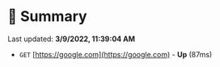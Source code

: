 # 📖 Summary
Last updated: **3/9/2022, 11:39:04 AM**

- `GET` [https://google.com](https://google.com) - **Up** (87ms)
